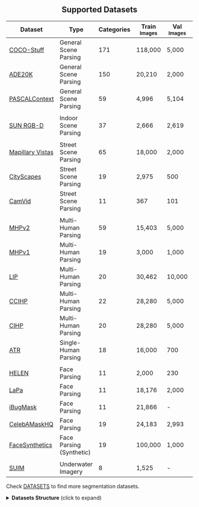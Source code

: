 ## <div align="center">Supported Datasets</div>

[ade20k]: http://sceneparsing.csail.mit.edu/
[cityscapes]: https://www.cityscapes-dataset.com/
[camvid]: http://mi.eng.cam.ac.uk/research/projects/VideoRec/CamVid/
[cocostuff]: https://github.com/nightrome/cocostuff
[mhp]: https://lv-mhp.github.io/
[lip]: http://sysu-hcp.net/lip/index.php
[atr]: https://github.com/lemondan/HumanParsing-Dataset
[pascalcontext]: https://cs.stanford.edu/~roozbeh/pascal-context/
[pcannos]: https://drive.google.com/file/d/1hOQnuTVYE9s7iRdo-6iARWkN2-qCAoVz/view?usp=sharing
[suim]: http://irvlab.cs.umn.edu/resources/suim-dataset
[mv]: https://www.mapillary.com/dataset/vistas
[sunrgbd]: https://rgbd.cs.princeton.edu/
[helen]: https://www.sifeiliu.net/face-parsing
[celeba]: https://github.com/switchablenorms/CelebAMask-HQ
[lapa]: https://github.com/JDAI-CV/lapa-dataset
[ibugmask]: https://github.com/hhj1897/face_parsing
[facesynthetics]: https://github.com/microsoft/FaceSynthetics
[ccihp]: https://kalisteo.cea.fr/wp-content/uploads/2021/09/README.html

Dataset | Type | Categories | Train <br><sup>Images | Val<br><sup>Images | Test<br><sup>Images | Image Size<br><sup>(HxW)
--- | --- | --- | --- | --- | --- | ---
[COCO-Stuff][cocostuff] | General Scene Parsing | 171 | 118,000 | 5,000 | 20,000 | -
[ADE20K][ade20k] | General Scene Parsing | 150 | 20,210 | 2,000 | 3,352 | -
[PASCALContext][pascalcontext] | General Scene Parsing | 59 | 4,996 | 5,104 | 9,637 | -
||
[SUN RGB-D][sunrgbd] | Indoor Scene Parsing | 37 | 2,666 | 2,619 | 5,050<sup>+labels | -
||
[Mapillary Vistas][mv] | Street Scene Parsing | 65 | 18,000 | 2,000 | 5,000 | 1080x1920
[CityScapes][cityscapes] | Street Scene Parsing | 19 | 2,975 | 500 | 1,525<sup>+labels | 1024x2048
[CamVid][camvid] | Street Scene Parsing | 11 | 367 | 101 | 233<sup>+labels | 720x960
||
[MHPv2][mhp] | Multi-Human Parsing | 59 | 15,403 | 5,000 | 5,000 | -
[MHPv1][mhp] | Multi-Human Parsing | 19 | 3,000 | 1,000 | 980<sup>+labels | -
[LIP][lip] | Multi-Human Parsing | 20 | 30,462 | 10,000 | - | -
[CCIHP][ccihp] | Multi-Human Parsing | 22 | 28,280 | 5,000 | 5,000 | -
[CIHP][lip] | Multi-Human Parsing | 20 | 28,280 | 5,000 | 5,000 | -
[ATR][atr] | Single-Human Parsing | 18 | 16,000 | 700 | 1,000<sup>+labels | -
||
[HELEN][helen] | Face Parsing | 11 | 2,000 | 230 | 100<sup>+labels | - 
[LaPa][lapa] | Face Parsing | 11 | 18,176 | 2,000 | 2,000<sup>+labels | -
[iBugMask][ibugmask] | Face Parsing | 11 | 21,866 | - | 1,000<sup>+labels | -
[CelebAMaskHQ][celeba] | Face Parsing | 19 | 24,183 | 2,993 | 2,824<sup>+labels | 512x512
[FaceSynthetics][facesynthetics] | Face Parsing (Synthetic) | 19 | 100,000 | 1,000 | 100<sup>+labels | 512x512
||
[SUIM][suim] | Underwater Imagery | 8 | 1,525 | - | 110<sup>+labels | -

Check [DATASETS](./DATASETS.md) to find more segmentation datasets.

<details>
  <summary><strong>Datasets Structure</strong> (click to expand)</summary>

Datasets should have the following structure:

```
data
|__ ADEChallenge
    |__ ADEChallengeData2016
        |__ images
            |__ training
            |__ validation
        |__ annotations
            |__ training
            |__ validation

|__ CityScapes
    |__ leftImg8bit
        |__ train
        |__ val
        |__ test
    |__ gtFine
        |__ train
        |__ val
        |__ test

|__ CamVid
    |__ train
    |__ val
    |__ test
    |__ train_labels
    |__ val_labels
    |__ test_labels
    
|__ VOCdevkit
    |__ VOC2010
        |__ JPEGImages
        |__ SegmentationClassContext
        |__ ImageSets
            |__ SegmentationContext
                |__ train.txt
                |__ val.txt
    
|__ COCO
    |__ images
        |__ train2017
        |__ val2017
    |__ labels
        |__ train2017
        |__ val2017

|__ MHPv1
    |__ images
    |__ annotations
    |__ train_list.txt
    |__ test_list.txt

|__ MHPv2
    |__ train
        |__ images
        |__ parsing_annos
    |__ val
        |__ images
        |__ parsing_annos

|__ LIP
    |__ LIP
        |__ TrainVal_images
            |__ train_images
            |__ val_images
        |__ TrainVal_parsing_annotations
            |__ train_segmentations
            |__ val_segmentations

    |__ CIHP/CCIHP
        |__ instance-leve_human_parsing
            |__ Training
                |__ Images
                |__ Category_ids
            |__ Validation
                |__ Images
                |__ Category_ids

    |__ ATR
        |__ humanparsing
            |__ JPEGImages
            |__ SegmentationClassAug

|__ SUIM
    |__ train_val
        |__ images
        |__ masks
    |__ TEST
        |__ images
        |__ masks

|__ SunRGBD
    |__ SUNRGBD
        |__ kv1/kv2/realsense/xtion
    |__ SUNRGBDtoolbox
        |__ traintestSUNRGBD
            |__ allsplit.mat

|__ Mapillary
    |__ training
        |__ images
        |__ labels
    |__ validation
        |__ images
        |__ labels

|__ SmithCVPR2013_dataset_resized (HELEN)
    |__ images
    |__ labels
    |__ exemplars.txt
    |__ testing.txt
    |__ tuning.txt

|__ CelebAMask-HQ
    |__ CelebA-HQ-img
    |__ CelebAMask-HQ-mask-anno
    |__ CelebA-HQ-to-CelebA-mapping.txt

|__ LaPa
    |__ train
        |__ images
        |__ labels
    |__ val
        |__ images
        |__ labels
    |__ test
        |__ images
        |__ labels

|__ ibugmask_release
    |__ train
    |__ test

|__ FaceSynthetics
    |__ dataset_100000
    |__ dataset_1000
    |__ dataset_100
```

> Note: For PASCALContext, download the annotations from [here](pcannos) and put it in VOC2010.

> Note: For CelebAMask-HQ, run the preprocess script. `python3 scripts/preprocess_celebamaskhq.py --root <DATASET-ROOT-DIR>`.

</details>

